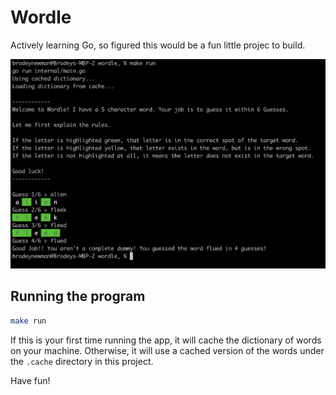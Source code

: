 # Wordle

Actively learning Go, so figured this would be a fun little projec to build.

![Wordle](./assets/wordle.png)

## Running the program

```bash
make run
```

If this is your first time running the app, it will cache the dictionary of words on your machine.
Otherwise, it will use a cached version of the words under the `.cache` directory in this project.

Have fun!